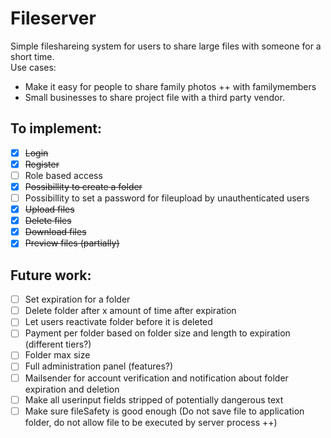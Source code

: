 # Fileserver

Simple fileshareing system for users to share large files with someone for a short time.  
Use cases:
- Make it easy for people to share family photos ++ with familymembers
- Small businesses to share project file with a third party vendor.

## To implement:
- [x] ~~Login~~
- [x] ~~Register~~
- [ ] Role based access
- [x] ~~Possibillity to create a folder~~
- [ ] Possibillity to set a password for fileupload by unauthenticated users
- [x] ~~Upload files~~
- [x] ~~Delete files~~
- [x] ~~Download files~~
- [x] ~~Preview files (partially)~~

## Future work:
- [ ] Set expiration for a folder
- [ ] Delete folder after x amount of time after expiration
- [ ] Let users reactivate folder before it is deleted
- [ ] Payment per folder based on folder size and length to expiration (different tiers?)
- [ ] Folder max size
- [ ] Full administration panel (features?)
- [ ] Mailsender for account verification and notification about folder expiration and deletion
- [ ] Make all userinput fields stripped of potentially dangerous text
- [ ] Make sure fileSafety is good enough (Do not save file to application folder, do not allow file to be executed by server process ++)
